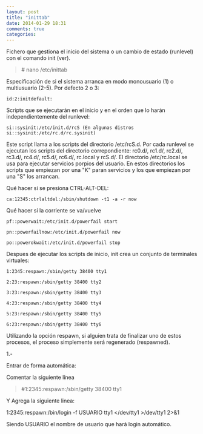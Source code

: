 ```yaml
---
layout: post
title: "inittab"
date: 2014-01-29 18:31
comments: true
categories: 
---
```

Fichero que gestiona el inicio del sistema o un cambio de estado (runlevel) con el comando init (ver).

>\# nano /etc/inittab

Especificación de si el sistema arranca en modo monousuario (1) o multiusuario (2-5). Por defecto 2 o 3:

	id:2:initdefault:

Scripts que se ejecutarán en el inicio y en el orden que lo harán independientemente del runlevel:

	si::sysinit:/etc/init.d/rcS (En algunas distros si::sysinit:/etc/rc.d/rc.sysinit)

Este script llama a los scripts del directorio /etc/rcS.d. Por cada runlevel se ejecutan los scripts del directorio correpondiente: rc0.d/, rc1.d/, rc2.d/, rc3.d/, rc4.d/, rc5.d/, rc6.d/, rc.local y rcS.d/. El directorio /etc/rc.local se usa para ejecutar servicios porpios del usuario. En estos directorios los scripts que empiezan por una "K" paran servicios y los que empiezan por una "S" los arrancan.  

Qué hacer si se presiona CTRL-ALT-DEL:

	ca:12345:ctrlaltdel:/sbin/shutdown -t1 -a -r now

Qué hacer si la corriente se va/vuelve

	pf::powerwait:/etc/init.d/powerfail start

	pn::powerfailnow:/etc/init.d/powerfail now

	po::powerokwait:/etc/init.d/powerfail stop

Despues de ejecutar los scripts de inicio, init crea un conjunto de terminales virtuales:

	1:2345:respawn:/sbin/getty 38400 tty1

	2:23:respawn:/sbin/getty 38400 tty2

	3:23:respawn:/sbin/getty 38400 tty3

	4:23:respawn:/sbin/getty 38400 tty4

	5:23:respawn:/sbin/getty 38400 tty5

	6:23:respawn:/sbin/getty 38400 tty6

Utilizando la opción respawn, si alguien trata de finalizar uno de estos procesos, el proceso simplemente será regenerado (respawned).

1.-

Entrar de forma automática:

Comentar la siguiente línea

>\#1:2345:respawn:/sbin/getty 38400 tty1

Y Agrega la siguiente linea:

1:2345:respawn:/bin/login -f USUARIO tty1 </dev/tty1 >/dev/tty1 2>&1

Siendo USUARIO el nombre de usuario que hará login automático.

